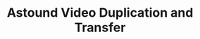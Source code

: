 ---
title: "Astound Video Duplication and Transfer"
url: /saint-louis-park/astound-video-duplication-and-transfer/
shop: video
---